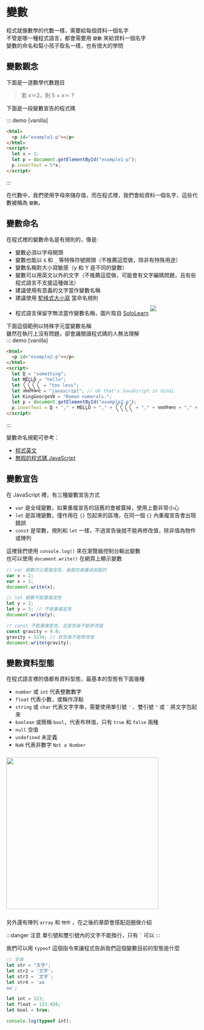 # 變數
程式就像數學的代數一樣，需要給每個資料一個名字  
不管是哪一種程式語言，都會需要用 `變數` 來給資料一個名字  
變數的命名和幫小孩子取名一樣，也有很大的學問  

## 變數觀念

下面是一道數學代數題目  

> 若 x＝2，則 5 × x＝ ?

下面是一段變數宣告的程式碼  

::: demo [vanilla]
```html
<html>
  <p id="example1-p"></p>
</html>
<script>
  let x = 2;
  let p = document.getElementById("example1-p");
  p.innerText = 5*x;
</script>
```
:::


在代數中，我們使用字母來儲存值，而在程式裡，我們會給資料一個名字，這些代數被稱為 `變數`。

## 變數命名
在程式裡的變數命名是有規則的，像是:
- 變數必須以字母開頭
- 變數也能以 `$` 和 `_` 等特殊符號開頭（不推薦這麼做，除非有特殊用途）
- 變數名稱對大小寫敏感（y 和 Y 是不同的變數）
- 變數可以用英文以外的文字（不推薦這麼做，可能會有文字編碼問題，且有些程式語言不支援這種做法）
- 建議使用有意義的文字當作變數名稱
- 建議使用 [駝峰式大小寫](https://zh.wikipedia.org/wiki/%E9%A7%9D%E5%B3%B0%E5%BC%8F%E5%A4%A7%E5%B0%8F%E5%AF%AB) 當命名規則
- 程式語言保留字無法當作變數名稱，圖片取自 [SoloLearn](https://www.sololearn.com/)
  <img src="/images/ch2/reserved.png" style="margin: 10px 0;">  


下面這個範例以特殊字元當變數名稱  
雖然在執行上沒有問題，卻會讓閱讀程式碼的人無法理解  
::: demo [vanilla]
```html
<html>
  <p id="example2-p"></p>
</html>
<script>
  let ᾩ = "something";
  let ĦĔĽĻŎ = "hello";
  let 〱〱〱〱 = "too less";
  let जावास्क्रिप्ट = "javascript"; // ok that's JavaScript in hindi
  let KingGeorgeⅦ = "Roman numerals.";
  let p = document.getElementById("example2-p");
  p.innerText = ᾩ + "," + ĦĔĽĻŎ + "," + 〱〱〱〱 + "," + जावास्क्रिप्ट + "," + KingGeorgeⅦ;
</script>
```
:::

變數命名規範可參考：
- [程式英文](https://github.com/EngTW/English-for-Programmers)
- [無瑕的程式碼 JavaScript](https://github.com/AllJointTW/clean-code-javascript)

## 變數宣告
在 JavaScript 裡，有三種變數宣告方式
- `var` 是全域變數，如果重複宣告的話舊的會被蓋掉，使用上要非常小心
- `let` 是區塊變數，僅作用在 `{}` 包起來的區塊，在同一個 `{}` 內重複宣告會出現錯誤
- `const` 是常數，規則和 `let` 一樣，不過宣告後就不能再修改值，除非值為物件或陣列

這裡我們使用 `console.log()` 來在瀏覽器控制台輸出變數  
也可以使用 `document.write()` 在網頁上顯示變數  

```js
// var 變數可以重複宣告，後面的會蓋過前面的
var x = 2;
var x = 3;
document.write(x);

// let 變數不能重複宣告
let y = 2;
let y = 3; // 不能重複宣告
document.write(y);

// const 不能重複宣告，且宣告後不能修改值
const gravity = 9.8;
gravity = 1234; // 宣告後不能修改值
document.write(gravity);
```

## 變數資料型態
在程式語言裡的值都有資料型態，最基本的型態有下面幾種   

- `number` 或 `int` 代表整數數字
- `float` 代表小數，或稱作浮點
- `string` 或 `char` 代表文字字串，需要使用單引號 `'` 、雙引號 `"` 或 <code>`</code> 將文字包起來  
- `boolean` 或簡稱 `bool`，代表布林值，只有 `true` 和 `false` 兩種
- `null` 空值
- `undefined` 未定義
- `NaN` 代表非數字 `Not a Number`

<img src="/images/ch2/datatype.jpg" height="400" style="margin: 10px 0;">  

另外還有陣列 `array` 和 `物件` ，在之後的章節會搭配迴圈做介紹  

:::danger 注意
單引號和雙引號內的文字不能換行，只有 <code>`</code> 可以
:::

我們可以用 `typeof` 這個指令來讓程式告訴我們這個變數目前的型態是什麼  

```js
// 字串
let str = "文字";
let str2 = '文字';
let str3 = `文字`;
let str4 = `aa
aa`;

let int = 123;
let float = 123.456;
let bool = true;

console.log(typeof int);
```
